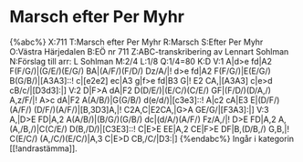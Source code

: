# Marsch efter Per Myhr

{%abc%}
X:711
T:Marsch efter Per Myhr
R:Marsch
S:Efter Per Myhr
O:Västra Härjedalen
B:EÖ nr 711
Z:ABC-transkribering av Lennart Sohlman
N:Förslag till arr: L Sohlman
M:2/4
L:1/8
Q:1/4=80
K:D
V:1
A|d>e fd|A2 F(F/G/)|(G/E/)(E/G/) BA|(A/F/)(F/D/) Dz/A/|!
d>e fd|A2 F(F/G/)|E(E/G/) B(G/B/)|[A3A3]::!
c|[e2e2] ec|A3 g|f>e fd|B3 G|!
E2 CA,|[A3A3] c|e>d cB/c/|[D3d3]:|]
V:2
D|F>A dA|F2 D(D/E/)|(E/C/)(C/E/) GF|(F/D/)(D/A,/) A,z/F/|!
A>c dA|F2 A(A/B/)|G(G/B/) d(e/d/)|[c3e3]::!
A|c2 cA|E3 E|(D/F/)(A/F/) (D/F/)(A/F/)|[B,3D3]A,|!
C2A,C|E2CA,|G>A GE/G/|[F3A3]:|]
V:3
A,|D>E FD|A,2 A(A/B/)|(B/G/)(G/B/) dc|(d/A/)(A/F/) Fz/A,/|!
D>E FD|A,2 A,(A,/B,/)|C(C/E/) D(B,/D/)|[C3E3]::!
C|E>E EE|A,2 CE|F>E DF|B,(D/B,/) G,B,|!
C(E/C/) (A,/C/)(E/C/)|A,3 C|E>D CB,/C/|D3:|]
{%endabc%}
Ingår i kategorin [[!andrastämma]].
